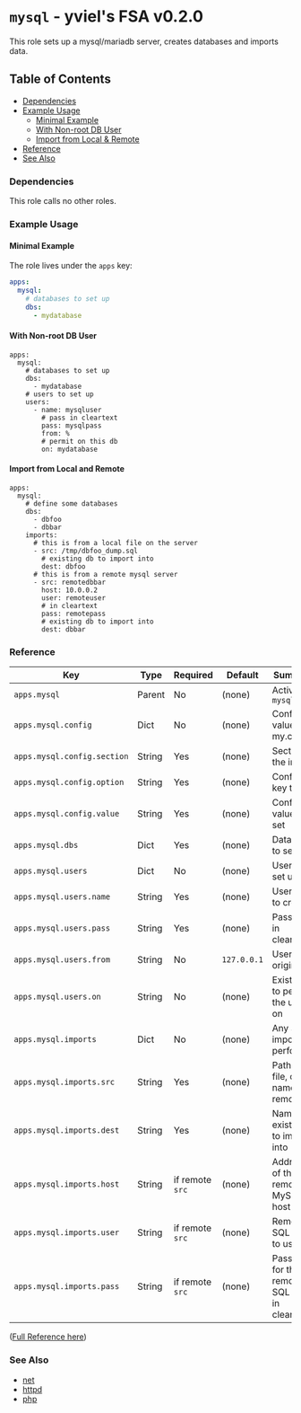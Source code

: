 # `mysql` - yviel's FSA v0.2.0
This role sets up a mysql/mariadb server, creates databases and imports data.

## Table of Contents
 - [Dependencies](#dependencies)
 - [Example Usage](#example-usage)
    - [Minimal Example](#minimal-example)
    - [With Non-root DB User](#with-non-root-db-user)
    - [Import from Local & Remote](#Import-from-local-and-remote)
 - [Reference](#reference)
 - [See Also](#see-also)

### Dependencies
This role calls no other roles.

### Example Usage
#### Minimal Example
The role lives under the `apps` key:

```yaml
apps:
  mysql:
    # databases to set up
    dbs:
      - mydatabase
```

#### With Non-root DB User
```
apps:
  mysql:
    # databases to set up
    dbs:
      - mydatabase
    # users to set up
    users:
      - name: mysqluser
        # pass in cleartext
        pass: mysqlpass
        from: %
        # permit on this db
        on: mydatabase
```

#### Import from Local and Remote
```
apps:
  mysql:
    # define some databases
    dbs:
      - dbfoo
      - dbbar
    imports:
      # this is from a local file on the server
      - src: /tmp/dbfoo_dump.sql
        # existing db to import into
        dest: dbfoo
      # this is from a remote mysql server
      - src: remotedbbar
        host: 10.0.0.2
        user: remoteuser
        # in cleartext
        pass: remotepass
        # existing db to import into
        dest: dbbar
```

### Reference
|Key|Type|Required|Default|Summary|
|--|--|--|--|--|
|`apps.mysql`|Parent|No|(none)|Activates `mysql`|
|`apps.mysql.config`|Dict|No|(none)|Config values for my.cnf|
|`apps.mysql.config.section`|String|Yes|(none)|Section of the ini file|
|`apps.mysql.config.option`|String|Yes|(none)|Config key to set|
|`apps.mysql.config.value`|String|Yes|(none)|Config value to set|
|`apps.mysql.dbs`|Dict|Yes|(none)|Databases to set up|
|`apps.mysql.users`|Dict|No|(none)|Users to set up|
|`apps.mysql.users.name`|String|Yes|(none)|Username to create|
|`apps.mysql.users.pass`|String|Yes|(none)|Password in cleartext|
|`apps.mysql.users.from`|String|No|`127.0.0.1`|User origin|
|`apps.mysql.users.on`|String|No|(none)|Existing `db` to permit the user on|
|`apps.mysql.imports`|Dict|No|(none)|Any SQL imports to perform|
|`apps.mysql.imports.src`|String|Yes|(none)|Path to file, or name of remote DB|
|`apps.mysql.imports.dest`|String|Yes|(none)|Name of existing `db` to import into|
|`apps.mysql.imports.host`|String|if remote `src`|(none)|Address of the remote MySQL host|
|`apps.mysql.imports.user`|String|if remote `src`|(none)|Remote SQL user to use|
|`apps.mysql.imports.pass`|String|if remote `src`|(none)|Password for the remote SQL user, in cleartext|

([Full Reference here](docs/REFERENCE.md))

### See Also
 - [net](../net)
 - [httpd](../httpd)
 - [php](../php)
